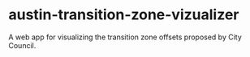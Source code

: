 # austin-transition-zone-vizualizer
A web app for visualizing the transition zone offsets proposed by City Council.
